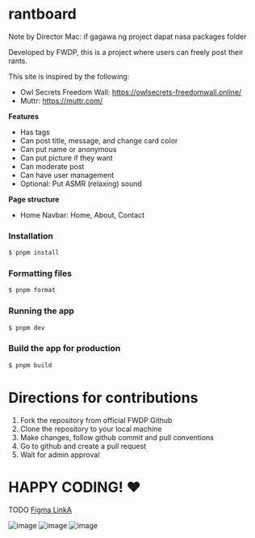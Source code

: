 # rantboard

Note by Director Mac: if gagawa ng project dapat nasa packages folder

Developed by FWDP, this is a project where users can freely post their rants.

This site is inspired by the following:

-   Owl Secrets Freedom Wall: https://owlsecrets-freedomwall.online/
-   Muttr: https://muttr.com/

**Features**

-   Has tags
-   Can post title, message, and change card color
-   Can put name or anonymous
-   Can put picture if they want
-   Can moderate post
-   Can have user management
-   Optional: Put ASMR (relaxing) sound

**Page structure**

-   Home
    Navbar: Home, About, Contact

### Installation

```bash
$ pnpm install
```

### Formatting files
```bash
$ pnpm format
```

### Running the app

```bash
$ pnpm dev
```

### Build the app for production

```bash
$ pnpm build
```

# Directions for contributions

1. Fork the repository from official FWDP Github
2. Clone the repository to your local machine
3. Make changes, follow github commit and pull conventions
4. Go to github and create a pull request
5. Wait for admin approval

# HAPPY CODING! ♥



TODO
[Figma LinkA](https://www.figma.com/file/gDMtmYeOPwjGFbTnNu1oQ8/FWDP---Todo?type=design&node-id=0-1&mode=design)

![image](https://github.com/FWDP/rantboard/assets/5866196/d0c67ea9-de42-4953-b22a-a5aef3e53082)
![image](https://github.com/FWDP/rantboard/assets/5866196/1979d74e-358a-4397-9d5b-d71d77d8778d)
![image](https://github.com/FWDP/rantboard/assets/5866196/2b705f55-49ea-4a82-9707-ed2ad1efdcbe)
